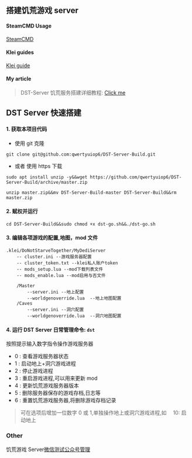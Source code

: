 ## 搭建饥荒游戏 server

#### SteamCMD Usage

[SteamCMD](https://developer.valvesoftware.com/wiki/SteamCMD)

#### Klei guides

[Klei guide](http://dont-starve-game.wikia.com/wiki/Guides/Don%E2%80%99t_Starve_Together_Dedicated_Servers)

#### My article

> DST-Server 饥荒服务搭建详细教程:
> [Click me](https://blog.wtfk.fun/2017/11/02/my-first-article/)

## DST Server 快速搭建

#### 1. 获取本项目代码

- 使用 git 克隆

```shell
git clone git@github.com:qwertyuiop6/DST-Server-Build.git
```

- 或者 使用 https 下载

```shell
sudo apt install unzip -y&&wget https://github.com/qwertyuiop6/DST-Server-Build/archive/master.zip

unzip master.zip&&mv DST-Server-Build-master DST-Server-Build&&rm master.zip
```

#### 2. 赋权并运行

```shell
cd DST-Server-Build&&sudo chmod +x dst-go.sh&&./dst-go.sh
```

#### 3. 编辑各项游戏的配置,地图，mod 文件

```
.klei/DoNotStarveTogether/MyDediServer
    -- cluster.ini --游戏服务器配置
    -- cluster_token.txt --klei私人账户token
    -- mods_setup.lua --mod下载列表文件
    -- mods_enable.lua --mod启用与否文件

    /Master
        --server.ini --地上配置
        --worldgenoverride.lua  --地上地图配置
    /Caves
        --server.ini --洞穴配置
        --worldgenoverride.lua  --洞穴地图配置
```

#### 4. 运行 DST Server 日常管理命令: `dst`

按照提示输入数字指令操作游戏服务器

- 0 : 查看游戏服务器状态
- 1 : 启动地上+洞穴游戏进程
- 2 : 停止游戏进程
- 3 : 重启游戏进程,可以用来更新 mod
- 4 : 更新饥荒游戏服务器版本
- 5 : 删除服务器保存的游戏存档,日志等
- 6 : 重置饥荒游戏服务器,将删除游戏存档记录

> 可在选项后增加一位数字 0 或 1,单独操作地上或洞穴游戏进程,如　 10: 启动地上

### Other

饥荒游戏 Server[微信测试公众号管理](https://github.com/qwertyuiop6/wx-dst-admin)
